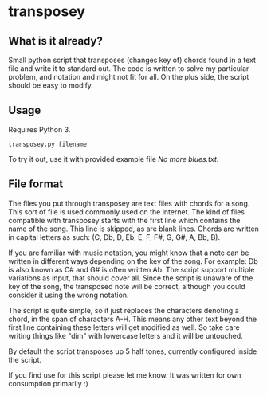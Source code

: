 # transposey

## What is it already?

Small python script that transposes (changes key of) chords found in a text file and write it to standard out.
The code is written to solve my particular problem, and notation and might not fit for all.
On the plus side, the script should be easy to modify.

## Usage

Requires Python 3.

`transposey.py filename`

To try it out, use it with provided example file *No more blues.txt*.


## File format

The files you put through transposey are text files with chords for a song. This sort of file is used commonly used on the internet.
The kind of files compatible with transposey starts with the first line which contains the name of the song. This line is skipped, as are blank lines.
Chords are written in capital letters as such: (C, Db, D, Eb, E, F, F#, G, G#, A, Bb, B). 

If you are familiar with music notation, you might know that a note can be written in different ways depending on the key of the song. For example: Db is also known as C# and G# is often written Ab. The script support multiple variations as input, that should cover all. Since the script is unaware of the key of the song, the transposed note will be correct, although you could consider it using the wrong notation.

The script is quite simple, so it just replaces the characters denoting a chord, in the span of characters A-H.
This means any other text beyond the first line containing these letters will get modified as well. So take care writing things like "dim" with lowercase letters and it will be untouched.

By default the script transposes up 5 half tones, currently configured inside the script.


If you find use for this script please let me know. It was written for own consumption primarily :)
